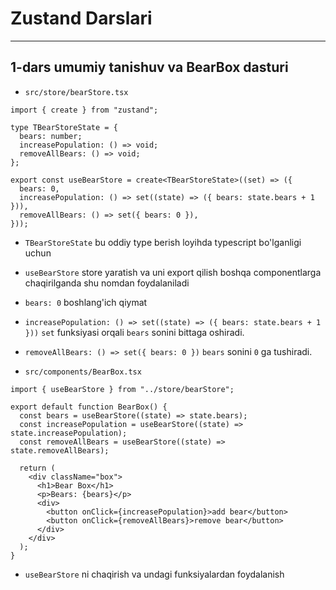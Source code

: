# **Zustand Darslari**

---

## **1-dars umumiy tanishuv va BearBox dasturi**

- `src/store/bearStore.tsx`

```tsx
import { create } from "zustand";

type TBearStoreState = {
  bears: number;
  increasePopulation: () => void;
  removeAllBears: () => void;
};

export const useBearStore = create<TBearStoreState>((set) => ({
  bears: 0,
  increasePopulation: () => set((state) => ({ bears: state.bears + 1 })),
  removeAllBears: () => set({ bears: 0 }),
}));
```

- `TBearStoreState` bu oddiy type berish loyihda typescript bo'lganligi uchun
- `useBearStore` store yaratish va uni export qilish boshqa componentlarga chaqirilganda shu nomdan foydalaniladi
- `bears: 0` boshlang'ich qiymat
- `increasePopulation: () => set((state) => ({ bears: state.bears + 1 }))` `set` funksiyasi orqali `bears` sonini bittaga oshiradi.
- `removeAllBears: () => set({ bears: 0 })` `bears` sonini `0` ga tushiradi.

- `src/components/BearBox.tsx`

```tsx
import { useBearStore } from "../store/bearStore";

export default function BearBox() {
  const bears = useBearStore((state) => state.bears);
  const increasePopulation = useBearStore((state) => state.increasePopulation);
  const removeAllBears = useBearStore((state) => state.removeAllBears);

  return (
    <div className="box">
      <h1>Bear Box</h1>
      <p>Bears: {bears}</p>
      <div>
        <button onClick={increasePopulation}>add bear</button>
        <button onClick={removeAllBears}>remove bear</button>
      </div>
    </div>
  );
}
```

- `useBearStore` ni chaqirish va undagi funksiyalardan foydalanish
